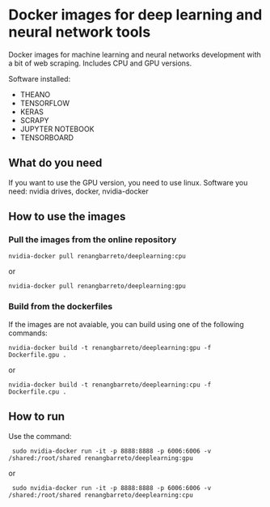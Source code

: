 # Docker images for deep learning and neural network tools 
Docker images for machine learning and neural networks development with a bit of web scraping. Includes CPU and GPU versions.

Software installed:

- THEANO
- TENSORFLOW
- KERAS
- SCRAPY
- JUPYTER NOTEBOOK
- TENSORBOARD

## What do you need
If you want to use the GPU version, you need to use linux. Software you need: nvidia drives, docker, nvidia-docker

## How to use the images

### Pull the images from the online repository

``` nvidia-docker pull renangbarreto/deeplearning:cpu ```

or

``` nvidia-docker pull renangbarreto/deeplearning:gpu ```

### Build from the dockerfiles
If the images are not avaiable, you can build using one of the following commands:

``` nvidia-docker build -t renangbarreto/deeplearning:gpu -f Dockerfile.gpu . ``` 

or

``` nvidia-docker build -t renangbarreto/deeplearning:cpu -f Dockerfile.cpu . ``` 

## How to run

Use the command:

``` sudo nvidia-docker run -it -p 8888:8888 -p 6006:6006 -v /shared:/root/shared renangbarreto/deeplearning:gpu``` 

or 

``` sudo nvidia-docker run -it -p 8888:8888 -p 6006:6006 -v /shared:/root/shared renangbarreto/deeplearning:cpu``` 
